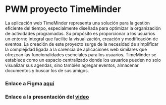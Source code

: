 # PWM proyecto TimeMinder

La aplicación web TimeMinder representa una solución para la gestión eficiente del tiempo, especialmente diseñada para optimizar la organización de actividades programadas. Su propósito es proporcionar a los usuarios un entorno integral que facilite la visualización, creación y modificación de eventos. La creación de este proyecto surge de la necesidad de simplificar la complejidad ligada a la carencia de aplicaciones web similares que ofrezcan las funcionalidades esenciales para los usuarios. TimeMinder se establece como un espacio centralizado donde los usuarios pueden no solo visualizar sus agendas, sino también agregar eventos, almacenar documentos y buscar los de sus amigos.

### Enlace a Figma [aquí](https://www.figma.com/file/qLt2Ujj3YRBOaIwWCkAKXA/PWM---Proyecto?type=design&node-id=0%3A1&mode=design&t=ckZ7yHmUY0bu83s7-1)

### Enlace a la presentación del [video](https://drive.google.com/file/d/1w3lGEQNRZBqUW2Fuk3FOgRt4MdJCWGh9/view?usp=drive_link)
